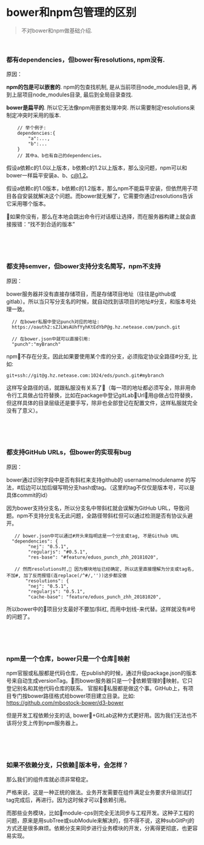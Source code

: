 # bower和npm包管理的区别

> 不对bower和npm做基础介绍.

<br>

### 都有dependencies，但bower有resolutions, npm没有.
原因：
<p> <b>npm的包是可以嵌套的</b>. npm的包查找机制, 是从当前项目node_modules目录, 再到上层项目node_modules目录, 最后到全局目录查找.
<p> <b>bower是扁平的</b>. 所以它无法像npm用嵌套处理冲突. 所以需要制定resolutions来制定冲突时采用的版本.

```
    // 举个例子:
    dependencies:{
        "a":...,
        "b":...
    }
    // 其中a、b也有自己的dependencies。
```

假设a依赖c的1.0以上版本，b依赖c的1.2以上版本，那么没问题，npm可以和bower一样扁平安装a、b、c@1.2。

假设a依赖c的1.0版本，b依赖c的1.2版本，那么npm不能扁平安装，但依然用子项目各自安装就解决这个问题。而bower就无解了，它需要你通过resolutions告诉它采用哪个版本。

 如果你没有，那么在本地会跳出命令行对话框让选择，而在服务器构建上就会直接报错：“找不到合适的版本”


<br><br><br>

###  都支持semver，但bower支持分支名简写，npm不支持
原因：
<p>bower服务器并没有直接存储项目，而是存储项目地址（往往是github或gitlab）。所以当只写分支名的时候，就自动找到该项目的地址#分支，和版本号处理一致。

```
  // 在bower私服中登记punch对应的地址:
  https://oauth2:sZJLWsAUhfYyhKtEdYbP@g.hz.netease.com/punch.git

  // 在bower.json中就可以直接引用:
  "punch":"myBranch"
```

<p>npm不存在分支。因此如果要使用某个库的分支，必须指定协议全路径#分支, 比如:

```
git+ssh://git@g.hz.netease.com:1024/eds/punch.git#mybranch
```
这样写全路径的话，就跟私服没有关系了（每一项的地址都必须写全，除非用命令行工具做占位符替换，比如在package中登记gitLabUrl，用@做占位符替换，但这样具体的目录层级还是要手写，除非也全部登记在配置文件，这样私服就完全没有了意义）。

<br><br><br>

### 都支持GitHub URLs，但bower的实现有bug
原因：
<p>bower通过识别字段中是否有斜杠来支持github的 username/modulename 的写法，#后边可以加后缀写明分支hash或tag。（这里的tag不仅仅是版本号，可以是具体commit的id）

<p>因为bower支持分支名，所以分支名中带斜杠就会误解为GitHub URL，导致问题。npm不支持分支名无此问题，全路径带斜杠但可以通过检测是否有协议头避开。

```
   // bower.json中可以通过#开头来指明这是一个分支或tag, 不是Github URL
  "dependencies": {
        "nej": "0.5.1",
        "regularjs": "#0.5.1",
        "res-base": "#feature/eduos_punch_zhh_20181020",
   
   // 然而resolutions时, 因为模块地址已经确定, 所以这里直接理解为分支或tag名, 不加#, 加了反而报错(连replace(/^#/,''))这步都没做
       "resolutions": {
        "nej": "0.5.1",
        "regularjs": "0.5.1",
        "cache-base": "feature/eduos_punch_zhh_20181020",         
```

所以bower中的项目分支最好不要加/斜杠, 而用中划线-来代替。这样就没有#号的问题了。

<br><br><br>

### npm是一个仓库，bower只是一个仓库映射
npm官服或私服都是代码仓库，在publish的时候，通过升级package.json的版本号来自动生成versionTag。而bower服务器只是一个依赖管理的映射。它只登记别名和其他代码仓库的联系。 官服和私服都是做这个事。GitHub上，有项目专门按bower路径格式给bower项目建立目录。比如: https://github.com/mbostock-bower/d3-bower

<p>但是开发工程依赖分支的话, bower+GitLab这种方式更好用。因为我们无法也不该将分支上传到npm服务器上。 


<br><br><br>

### 如果不依赖分支，只依赖版本号，会怎样？
那么我们的组件库就必须非常稳定。

<p>严格来说，这是一种正统的做法。业务开发需要在组件满足业务要求升级测试打tag完成后，再进行。因为这时候才可以依赖引用。

<p>而那些业务模块，比如module-cps则完全无法同步与工程开发。这种子工程的问题，原来是用subTree或subModule来解决的，但不得不说，这种subGitPrj的方式还是很多麻烦。依赖分支来同步进行业务模块的开发，分离得更彻底，也更容易实现。
